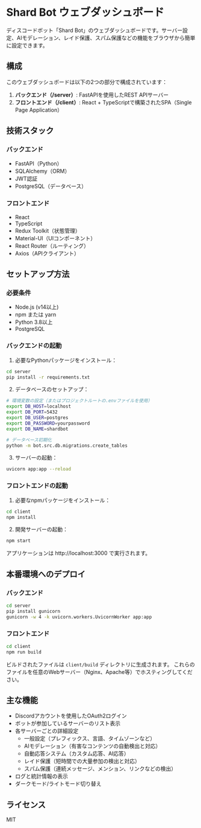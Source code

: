 # Shard Bot ウェブダッシュボード

ディスコードボット「Shard Bot」のウェブダッシュボードです。サーバー設定、AIモデレーション、レイド保護、スパム保護などの機能をブラウザから簡単に設定できます。

## 構成

このウェブダッシュボードは以下の2つの部分で構成されています：

1. **バックエンド（/server）**: FastAPIを使用したREST APIサーバー
2. **フロントエンド（/client）**: React + TypeScriptで構築されたSPA（Single Page Application）

## 技術スタック

### バックエンド
- FastAPI（Python）
- SQLAlchemy（ORM）
- JWT認証
- PostgreSQL（データベース）

### フロントエンド
- React
- TypeScript
- Redux Toolkit（状態管理）
- Material-UI（UIコンポーネント）
- React Router（ルーティング）
- Axios（APIクライアント）

## セットアップ方法

### 必要条件
- Node.js (v14以上)
- npm または yarn
- Python 3.8以上
- PostgreSQL

### バックエンドの起動

1. 必要なPythonパッケージをインストール：

```bash
cd server
pip install -r requirements.txt
```

2. データベースのセットアップ：

```bash
# 環境変数の設定（またはプロジェクトルートの.envファイルを使用）
export DB_HOST=localhost
export DB_PORT=5432
export DB_USER=postgres
export DB_PASSWORD=yourpassword
export DB_NAME=shardbot

# データベース初期化
python -m bot.src.db.migrations.create_tables
```

3. サーバーの起動：

```bash
uvicorn app:app --reload
```

### フロントエンドの起動

1. 必要なnpmパッケージをインストール：

```bash
cd client
npm install
```

2. 開発サーバーの起動：

```bash
npm start
```

アプリケーションは http://localhost:3000 で実行されます。

## 本番環境へのデプロイ

### バックエンド

```bash
cd server
pip install gunicorn
gunicorn -w 4 -k uvicorn.workers.UvicornWorker app:app
```

### フロントエンド

```bash
cd client
npm run build
```

ビルドされたファイルは `client/build` ディレクトリに生成されます。
これらのファイルを任意のWebサーバー（Nginx、Apache等）でホスティングしてください。

## 主な機能

- Discordアカウントを使用したOAuth2ログイン
- ボットが参加しているサーバーのリスト表示
- 各サーバーごとの詳細設定
  - 一般設定（プレフィックス、言語、タイムゾーンなど）
  - AIモデレーション（有害なコンテンツの自動検出と対応）
  - 自動応答システム（カスタム応答、AI応答）
  - レイド保護（短時間での大量参加の検出と対応）
  - スパム保護（連続メッセージ、メンション、リンクなどの検出）
- ログと統計情報の表示
- ダークモード/ライトモード切り替え

## ライセンス

MIT
